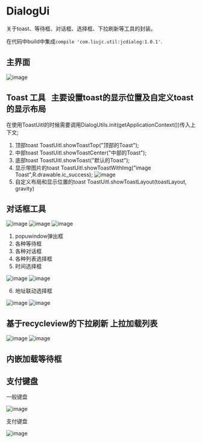 # DialogUi
关于toast、等待框、对话框、选择框、下拉刷新等工具的封装。

在代码中build中集成`compile 'com.liujc.util:jcdialog:1.0.1'`.

## 主界面
![image](https://github.com/liujinchao/DialogUi/blob/master/screenshot/功能页.png)

## Toast 工具   主要设置toast的显示位置及自定义toast的显示布局
在使用ToastUitl的时候需要调用DialogUtils.init(getApplicationContext())传入上下文;
 1. 顶部toast
 ToastUitl.showToastTop("顶部的Toast");
 2. 中部toast
 ToastUitl.showToastCenter("中部的Toast");
 3. 底部toast
 ToastUitl.showToast("默认的Toast");
 4. 显示带图片的toast
 ToastUitl.showToastWithImg("image Toast",R.drawable.ic_success);
 ![image](https://github.com/liujinchao/DialogUi/blob/master/screenshot/toast.png)
 5. 自定义布局和显示位置的toast
 ToastUitl.showToastLayout(toastLayout, gravity)
 
## 对话框工具
![image](https://github.com/liujinchao/DialogUi/blob/master/screenshot/dialog.png)
![image](https://github.com/liujinchao/DialogUi/blob/master/screenshot/dialog2.png)
![image](https://github.com/liujinchao/DialogUi/blob/master/screenshot/dialog3.png)
  1. popuwindow弹出框
  2. 各种等待框
  3. 各种对话框
  4. 各种列表选择框
  5. 时间选择框
  
  ![image](https://github.com/liujinchao/DialogUi/blob/master/screenshot/date1.png)
  ![image](https://github.com/liujinchao/DialogUi/blob/master/screenshot/date2.png)
  
  6. 地址联动选择框
  
  ![image](https://github.com/liujinchao/DialogUi/blob/master/screenshot/address.png)
  ![image](https://github.com/liujinchao/DialogUi/blob/master/screenshot/jdaddress.png)
  
  
## 基于recycleview的下拉刷新 上拉加载列表
![image](https://github.com/liujinchao/DialogUi/blob/master/screenshot/pull_to_refresh.png)
![image](https://github.com/liujinchao/DialogUi/blob/master/screenshot/pull_to_refresh2.png)

## 内嵌加载等待框
## 支付键盘
一般键盘
 
 ![image](https://github.com/liujinchao/DialogUi/blob/master/screenshot/一般键盘.png)
 
 支付键盘
 
 ![image](https://github.com/liujinchao/DialogUi/blob/master/screenshot/支付键盘.png)
